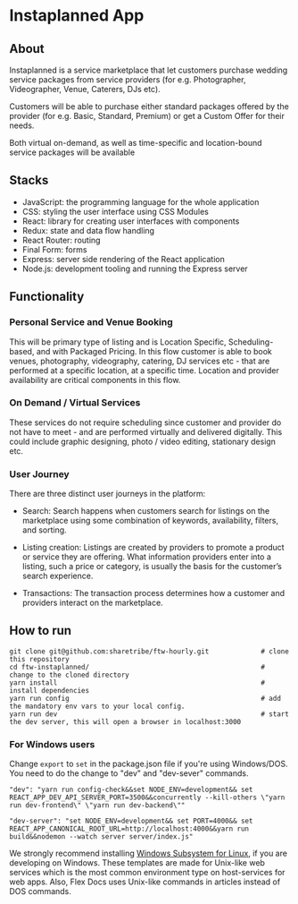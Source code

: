 # Instaplanned App

## About

Instaplanned is a service marketplace that let customers purchase wedding service packages from
service providers (for e.g. Photographer, Videographer, Venue, Caterers, DJs etc).

Customers will be able to purchase either standard packages offered by the provider (for e.g. Basic,
Standard, Premium) or get a Custom Offer for their needs.

Both virtual on-demand, as well as time-specific and location-bound service packages will be
available

## Stacks

- JavaScript: the programming language for the whole application
- CSS: styling the user interface using CSS Modules
- React: library for creating user interfaces with components
- Redux: state and data flow handling
- React Router: routing
- Final Form: forms
- Express: server side rendering of the React application
- Node.js: development tooling and running the Express server

## Functionality

### Personal Service and Venue Booking

This will be primary type of listing and is Location Specific, Scheduling-based, and with Packaged
Pricing. In this flow customer is able to book venues, photography, videography, catering, DJ
services etc - that are performed at a specific location, at a specific time. Location and provider
availability are critical components in this flow.

### On Demand / Virtual Services

These services do not require scheduling since customer and provider do not have to meet - and are
performed virtually and delivered digitally. This could include graphic designing, photo / video
editing, stationary design etc.

### User Journey

There are three distinct user journeys in the platform:

- Search: Search happens when customers search for listings on the marketplace using some
  combination of keywords, availability, filters, and sorting.

- Listing creation: Listings are created by providers to promote a product or service they are
  offering. What information providers enter into a listing, such a price or category, is usually
  the basis for the customer’s search experience.

- Transactions: The transaction process determines how a customer and providers interact on the
  marketplace.

## How to run

```
git clone git@github.com:sharetribe/ftw-hourly.git             # clone this repository
cd ftw-instaplanned/                                           # change to the cloned directory
yarn install                                                   # install dependencies
yarn run config                                                # add the mandatory env vars to your local config.
yarn run dev                                                   # start the dev server, this will open a browser in localhost:3000
```
### For Windows users

Change `export` to `set` in the package.json file if you're using Windows/DOS. You need to do the
change to "dev" and "dev-sever" commands.

```
"dev": "yarn run config-check&&set NODE_ENV=development&& set REACT_APP_DEV_API_SERVER_PORT=3500&&concurrently --kill-others \"yarn run dev-frontend\" \"yarn run dev-backend\""
```

```
"dev-server": "set NODE_ENV=development&& set PORT=4000&& set REACT_APP_CANONICAL_ROOT_URL=http://localhost:4000&&yarn run build&&nodemon --watch server server/index.js"
```

We strongly recommend installing
[Windows Subsystem for Linux](https://docs.microsoft.com/en-us/windows/wsl/about), if you are
developing on Windows. These templates are made for Unix-like web services which is the most common
environment type on host-services for web apps. Also, Flex Docs uses Unix-like commands in articles
instead of DOS commands.
